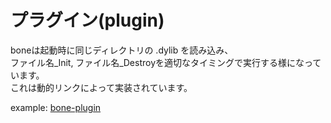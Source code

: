 # プラグイン(plugin)
boneは起動時に同じディレクトリの .dylib を読み込み、  
ファイル名_Init, ファイル名_Destroyを適切なタイミングで実行する様になっています。  
これは動的リンクによって実装されています。  
  
example:
[bone-plugin](https://github.com/desktopgame/bone-plugin)